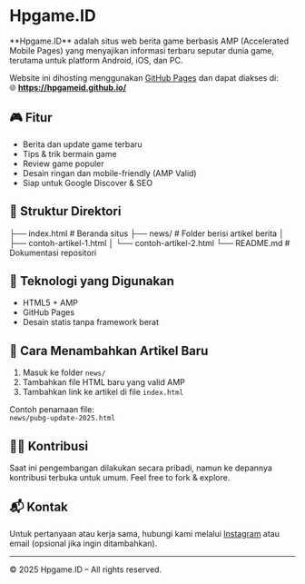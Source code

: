 # Hpgame.ID
<meta name="google-site-verification" content="ZCOEgktxWkrue2_EVmjBIz8MoYGgLqWOcjjjk1_ffxU" />
**Hpgame.ID** adalah situs web berita game berbasis AMP (Accelerated Mobile Pages) yang menyajikan informasi terbaru seputar dunia game, terutama untuk platform Android, iOS, dan PC.

Website ini dihosting menggunakan [GitHub Pages](https://pages.github.com/) dan dapat diakses di:  
🌐 **https://hpgameid.github.io/**

## 🎮 Fitur
- Berita dan update game terbaru
- Tips & trik bermain game
- Review game populer
- Desain ringan dan mobile-friendly (AMP Valid)
- Siap untuk Google Discover & SEO

## 📁 Struktur Direktori

├── index.html # Beranda situs
├── news/ # Folder berisi artikel berita
│ ├── contoh-artikel-1.html
│ └── contoh-artikel-2.html
└── README.md # Dokumentasi repositori


## 📌 Teknologi yang Digunakan
- HTML5 + AMP
- GitHub Pages
- Desain statis tanpa framework berat

## 🚀 Cara Menambahkan Artikel Baru
1. Masuk ke folder `news/`
2. Tambahkan file HTML baru yang valid AMP
3. Tambahkan link ke artikel di file `index.html`

Contoh penamaan file:  
`news/pubg-update-2025.html`

## 🧑‍💻 Kontribusi
Saat ini pengembangan dilakukan secara pribadi, namun ke depannya kontribusi terbuka untuk umum. Feel free to fork & explore.

## 📬 Kontak
Untuk pertanyaan atau kerja sama, hubungi kami melalui [Instagram](https://instagram.com/hpgame.id) atau email (opsional jika ingin ditambahkan).

---

© 2025 Hpgame.ID – All rights reserved.
